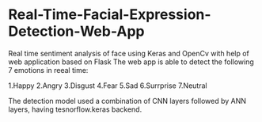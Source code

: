# Real-Time-Facial-Expression-Detection-Web-App
Real time sentiment analysis of face using Keras and OpenCv with help of web application based on Flask
The web app is able to detect the following 7 emotions in reeal time:

  1.Happy
  2.Angry
  3.Disgust
  4.Fear
  5.Sad
  6.Surrprise
  7.Neutral
 
The detection model used a combination of CNN layers followed by ANN layers, having tesnorflow.keras backend. 
